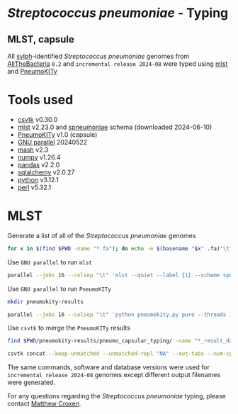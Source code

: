*Streptococcus pneumoniae* - Typing
=================================
MLST, capsule
-------------

All [sylph](https://github.com/bluenote-1577/sylph)-identified *Streptococcus pneumoniae* genomes from [AllTheBacteria](https://allthebacteria.readthedocs.io/en/latest/) ``0.2`` and ``incremental release 2024-08`` were typed using [mlst](https://github.com/tseemann/mlst) and [PneumoKITy](https://pmc.ncbi.nlm.nih.gov/articles/PMC9837567/)

# Tools used
* [csvtk](https://github.com/shenwei356/csvtk) v0.30.0
* [mlst](https://github.com/tseemann/mlst) v2.23.0 and [spneumoniae](www.pubmlst.org) schema (downloaded 2024-06-10)
* [PneumoKITy](https://pmc.ncbi.nlm.nih.gov/articles/PMC9837567/) v1.0 (capsule)
* [GNU parallel](https://www.gnu.org/software/parallel/) 20240522
* [mash](https://pmc.ncbi.nlm.nih.gov/articles/PMC4915045/) v2.3
* [numpy](https://pubmed.ncbi.nlm.nih.gov/32939066/) v1.26.4
* [pandas](https://pandas.pydata.org/) v2.2.0
* [sqlalchemy](https://www.sqlalchemy.org/) v2.0.27
* [python](https://www.python.org/) v3.12.1
* [perl](https://www.perl.org/) v5.32.1

# MLST
Generate a list of all of the *Streptococcus pneumoniae* genomes

```bash
for x in $(find $PWD -name "*.fa"); do echo -e $(basename "$x" .fa)"\t"$x; done > atb-spneumoniae-genomes.txt
```

Use ``GNU parallel`` to run ``mlst``
```bash
parallel --jobs 16 --colsep "\t" 'mlst --quiet --label {1} --scheme spneumoniae {2}' :::: atb-spneumoniae-genomes.txt | sort > atb0.2-spneumoniae-mlst.tsv
```

Use ``GNU parallel`` to run ``PneumoKITy``
```bash
mkdir pneumokity-results

parallel --jobs 16 --colsep "\t" 'python pneumokity.py pure --threads 1 --sampleid {1} --assembly {2} --output_dir pneumokity-results' :::: atb-spneumoniae-genomes.txt
```

Use ``csvtk`` to merge the ``PneumoKITy`` results
```bash
find $PWD/pneumokity-results/pneumo_capsular_typing/ -name "*_result_data.*" > pneumokity-result-list.txt

csvtk concat --keep-unmatched --unmatched-repl "NA" --out-tabs --num-cpus 16 --lazy-quotes --infile-list pneumokity-result-list.txt | csvtk sort --tabs --out-tabs --keys "sampleid" > atb0.2-pneumokity.v1.0-merged.tsv
```

The same commands, software and database versions were used for ``incremental release 2024-08`` genomes except different output filenames were generated.

For any questions regarding the *Streptococcus pneumoniae* typing, please contact [Matthew Croxen](mailto:mcroxen@ualberta.ca).

